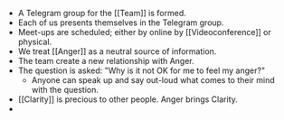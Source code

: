 - A Telegram group for the [[Team]] is formed.
- Each of us presents themselves in the Telegram group.
- Meet-ups are scheduled; either by online by [[Videoconference]] or physical.
- We treat [[Anger]] as a neutral source of information.
- The team create a new relationship with Anger.
- The question is asked: "Why is it not OK for me to feel my anger?"
	- Anyone can speak up and say out-loud what comes to their mind with the question.
- [[Clarity]] is precious to other people. Anger brings Clarity.
-